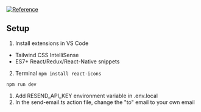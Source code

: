 [![Reference](https://img.youtube.com/vi/sUKptmUVIBM/0.jpg)](https://youtu.be/sUKptmUVIBM)

## Setup
1. Install extensions in VS Code
  - Tailwind CSS IntelliSense
  - ES7+ React/Redux/React-Native snippets
2. Terminal `npm install react-icons`

`npm run dev`

1. Add RESEND_API_KEY environment variable in .env.local
2. In the send-email.ts action file, change the "to" email to your own email
